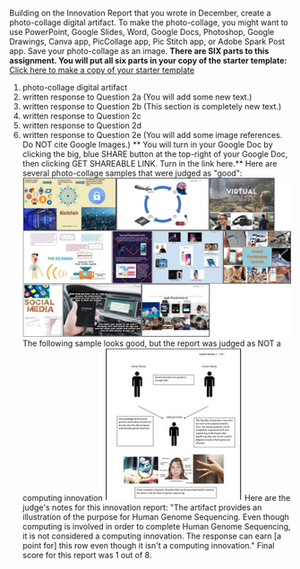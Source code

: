 Building on the Innovation Report that you wrote in December, create a photo-collage digital artifact. To make the photo-collage, you might want to use PowerPoint, Google Slides, Word,
Google Docs, Photoshop, Google Drawings, Canva app, PicCollage app, Pic Stitch app, or Adobe Spark Post app. Save your photo-collage as an image. **There are SIX parts
to this assignment. You will put all six parts in your copy of the starter template:**
[Click here to make a copy of your starter template](https://docs.google.com/document/d/1XICesNXJ0409ZOCd6W9Tfv0c8z5y5HOK92Fhxv8n420/copy)

1. photo-collage digital artifact
2. written response to Question 2a (You will add some new text.)
3. written response to Question 2b (This section is completely new text.)
4. written response to Question 2c
5. written response to Question 2d
6. written response to Question 2e (You will add some image references. Do NOT cite Google Images.)
** You will turn in your Google Doc by clicking the big, blue SHARE button at the top-right of your Google Doc, then clicking GET SHAREABLE LINK. Turn in the link here.**
Here are several photo-collage samples that were judged as "good":
![photocollage](/photocollage.PNG)
The following sample looks good, but the report was judged as NOT a computing innovation
![explore2](/explore2.PNG)
Here are the judge's notes for this innovation report: "The artifact provides an illustration of the purpose for Human Genome Sequencing. Even though computing is involved in order to 
complete Human Genome Sequencing, it is not considered a computing innovation. The response can earn [a point for] this row even though it isn't a computing innovation." 
Final score for this report was 1 out of 8.
